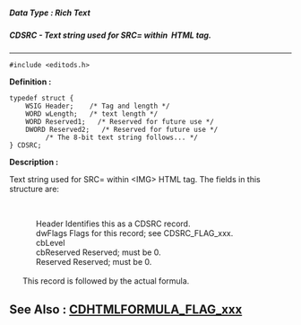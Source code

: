 ##### Data Type : Rich Text
##### CDSRC - Text string used for SRC= within <IMG> HTML tag.
---
```
#include <editods.h>
```

**Definition :**
```
typedef struct {
	WSIG Header;    /* Tag and length */
	WORD wLength;   /* text length */
	WORD Reserved1;   /* Reserved for future use */
	DWORD Reserved2;   /* Reserved for future use */
	     /* The 8-bit text string follows... */
} CDSRC;
```

**Description :**

Text string used for SRC= within &lt;IMG&gt; HTML tag.  The fields in this structure are:
<ul><br>

<ul>Header		Identifies this as a CDSRC record.<br>
dwFlags	Flags for this record;  see CDSRC_FLAG_xxx.<br>
cbLevel	<br>
cbReserved	Reserved;  must be 0.<br>
Reserved	Reserved;  must be 0.</ul>
<br>
This record is followed by the actual formula.</ul>



**See Also :**
[CDHTMLFORMULA_FLAG_xxx](/domino-c-api-docs/reference/Symb/CDHTMLFORMULA_FLAG_xxx)
---
